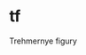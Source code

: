 # tf<!DOCTYPE html>
<html lang="en"><head>
<title>three.js webgl Geometrik figures</title>
<meta charset="utf-8">
<meta name="viewport" content="width=device-width, user-scalable=no, minimum-scale=1.0, maximum-scale=1.0">
<link type="text/css" rel="stylesheet" href="https://threejs.org/examples/main.css">
</head>
<body>
<div id="info">
Trehmernye figury

</div>

<script type="module">

import * as THREE from 'https://threejs.org/build/three.module.js';

import { OrbitControls } from 'https://threejs.org/examples/jsm/controls/OrbitControls.js';

var camera, scene, renderer;
var controls;
var ambientLight, light;
init();
animate();

function init() {

var container = document.createElement( 'div' );
document.body.appendChild( container );

// CAMERA
camera = new THREE.PerspectiveCamera( 45, window.innerWidth / window.innerHeight, 1, 90000 );
camera.position.set( 150, 100, 100 );

// LIGHTS
ambientLight = new THREE.AmbientLight( 0xF08080 ); // 0.2

light = new THREE.DirectionalLight( 0xF08080, 1.0 );
light.position.set( 1, 1, 1 );
// direction is set in GUI

// RENDERER
renderer = new THREE.WebGLRenderer( { antialias: true } );
renderer.setPixelRatio( window.devicePixelRatio );
renderer.setSize( window.innerWidth, window.innerHeight );
container.appendChild( renderer.domElement );

// EVENTS
window.addEventListener( 'resize', onWindowResize, false );

// CONTROLS
controls = new OrbitControls( camera, renderer.domElement );
controls.addEventListener( 'change', render );
//controls.rotateSpeed = 1;
controls.enableZoom = true;
controls.zoomSpeed = 0.5;

controls.minDistance = 50;
controls.maxDistance = 2500;

controls.enableDamping = true;

// scene itself
scene = new THREE.Scene();
scene.background = new THREE.Color( 0xF08080 );

scene.add( ambientLight );
scene.add( light );

var textureLoader = new THREE.TextureLoader();
var texture = textureLoader.load( 'mramor.jpg' );
texture.wrapS = texture.wrapT = THREE.RepeatWrapping;
texture.repeat.set( 2, 2 );

var material = new THREE.MeshPhongMaterial( {
map: texture,
bumpMap: texture,
shininess: 3,
side: THREE.DoubleSide
} );

var points = [ ];
for ( var i = - 1.0; i < 0.7; i = i + 0.1 ) {
points.push( new THREE.Vector2( 5 + 32*Math.exp( -i*i ), -24*i ) );
}

var geometry = new THREE.LatheGeometry( points, 32 );
var object = new THREE.Mesh( geometry, material );
scene.add( object );

var texture = textureLoader.load( 'mramor.jpg' );
texture.wrapS = texture.wrapT = THREE.RepeatWrapping;
texture.repeat.set( 1, 1 );
var material = new THREE.MeshBasicMaterial( {
map: texture, shininess: 3 , bumpMap: texture, side: THREE.DoubleSide

} );
var geometry = new THREE.CircleGeometry( 40, 32 );
var circle = new THREE.Mesh( geometry, material );
circle.rotation.x = Math.PI/2 ;
circle.position.set( 0 , -10, 0 );
scene.add( circle );

}

// EVENT HANDLERS

function onWindowResize() {

camera.aspect = window.innerWidth / window.innerHeight;
camera.updateProjectionMatrix();

renderer.setSize( window.innerWidth, window.innerHeight );

}

//

function animate() {

requestAnimationFrame( animate );
controls.update(); //
render();

}

function render() {

renderer.render( scene, camera );

}

</script>



</body></html>
